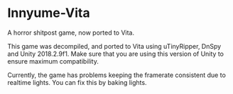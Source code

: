 # Innyume-Vita
A horror shitpost game, now ported to Vita.

This game was decompiled, and ported to Vita using uTinyRipper, DnSpy and Unity 2018.2.9f1. Make sure that you are using this version of Unity to ensure maximum compatibility.

Currently, the game has problems keeping the framerate consistent due to realtime lights. You can fix this by baking lights.
